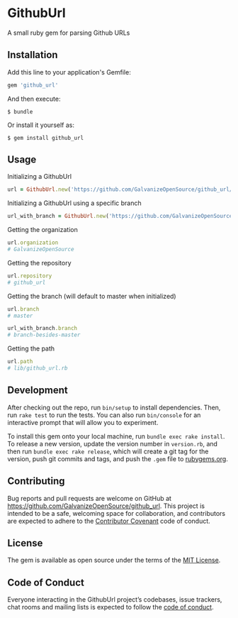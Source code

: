 # GithubUrl

A small ruby gem for parsing Github URLs

## Installation

Add this line to your application's Gemfile:

```ruby
gem 'github_url'
```

And then execute:

    $ bundle

Or install it yourself as:

    $ gem install github_url

## Usage

Initializing a GithubUrl

```ruby
url = GithubUrl.new('https://github.com/GalvanizeOpenSource/github_url/blob/master/lib/github_url.rb')
```

Initializing a GithubUrl using a specific branch

```ruby
url_with_branch = GithubUrl.new('https://github.com/GalvanizeOpenSource/github_url/blob/master/lib/github_url.rb', 'branch-besides-master')
```

Getting the organization

```ruby
url.organization
# GalvanizeOpenSource
```

Getting the repository

```ruby
url.repository
# github_url
```

Getting the branch (will default to master when initialized)

```ruby
url.branch
# master
```

```ruby
url_with_branch.branch
# branch-besides-master
```

Getting the path

```ruby
url.path
# lib/github_url.rb
```

## Development

After checking out the repo, run `bin/setup` to install dependencies. Then, run `rake test` to run the tests. You can also run `bin/console` for an interactive prompt that will allow you to experiment.

To install this gem onto your local machine, run `bundle exec rake install`. To release a new version, update the version number in `version.rb`, and then run `bundle exec rake release`, which will create a git tag for the version, push git commits and tags, and push the `.gem` file to [rubygems.org](https://rubygems.org).

## Contributing

Bug reports and pull requests are welcome on GitHub at https://github.com/GalvanizeOpenSource/github_url. This project is intended to be a safe, welcoming space for collaboration, and contributors are expected to adhere to the [Contributor Covenant](http://contributor-covenant.org) code of conduct.

## License

The gem is available as open source under the terms of the [MIT License](http://opensource.org/licenses/MIT).

## Code of Conduct

Everyone interacting in the GithubUrl project’s codebases, issue trackers, chat rooms and mailing lists is expected to follow the [code of conduct](https://github.com/GalvanizeOpenSource/github_url/blob/master/CODE_OF_CONDUCT.md).

